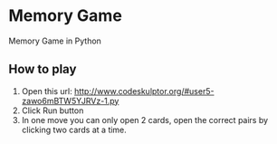 # Memory Game
Memory Game in Python


How to play
-----------------------

1. Open this url: http://www.codeskulptor.org/#user5-zawo6mBTW5YJRVz-1.py
2. Click Run button
3. In one move you can only open 2 cards, open the correct pairs by clicking two cards at a time.
